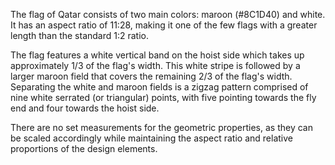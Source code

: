 The flag of Qatar consists of two main colors: maroon (#8C1D40) and white. It has an aspect ratio of 11:28, making it one of the few flags with a greater length than the standard 1:2 ratio.

The flag features a white vertical band on the hoist side which takes up approximately 1/3 of the flag's width. This white stripe is followed by a larger maroon field that covers the remaining 2/3 of the flag's width. Separating the white and maroon fields is a zigzag pattern comprised of nine white serrated (or triangular) points, with five pointing towards the fly end and four towards the hoist side.

There are no set measurements for the geometric properties, as they can be scaled accordingly while maintaining the aspect ratio and relative proportions of the design elements.
